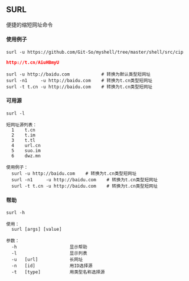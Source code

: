 ## SURL

便捷的缩短网址命令

#### 使用例子

```shell
surl -u https://github.com/Git-So/myshell/tree/master/shell/src/cip
```

```json
http://t.cn/AiuHBmyU
```

```shell
surl -u http://baidu.com            # 转换为默认类型短网址
surl -n1     -u http://baidu.com    # 转换为t.cn类型短网址
surl -t t.cn -u http://baidu.com    # 转换为t.cn类型短网址
```

#### 可用源

```shell
surl -l
```

```shell
短网址源列表：
  1    t.cn
  2    t.im
  3    t.tl
  4    url.cn
  5    suo.im
  6    dwz.mn

使用例子：
  surl -u http://baidu.com    # 转换为t.cn类型短网址
  surl -n1     -u http://baidu.com    # 转换为t.cn类型短网址
  surl -t t.cn -u http://baidu.com    # 转换为t.cn类型短网址
```

#### 帮助

```shell
surl -h
```

```shell
使用：
  surl [args] [value]

参数：
  -h                    显示帮助
  -l                    显示列表
  -u   [url]            长网址
  -n   [id]             用ID选择源
  -t   [type]           用类型名称选择源
```

